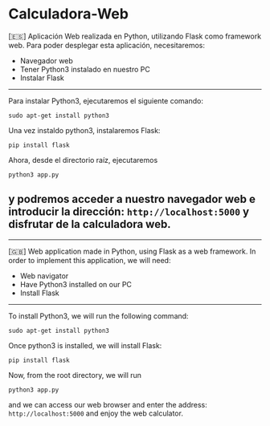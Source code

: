 # Calculadora-Web
[🇪🇸] Aplicación Web realizada en Python, utilizando Flask como framework web. 
Para poder desplegar esta aplicación, necesitaremos:
- Navegador web
- Tener Python3 instalado en nuestro PC
- Instalar Flask
---
Para instalar Python3, ejecutaremos el siguiente comando:
```
sudo apt-get install python3
```
Una vez instaldo python3, instalaremos Flask:
```
pip install flask
```
Ahora, desde el directorio raíz, ejecutaremos
```
python3 app.py
```
y podremos acceder a nuestro navegador web e introducir la dirección: `http://localhost:5000` y disfrutar de la calculadora web.
---
---

[🇬🇧] Web application made in Python, using Flask as a web framework.
In order to implement this application, we will need:
- Web navigator
- Have Python3 installed on our PC
- Install Flask
---
To install Python3, we will run the following command:
```
sudo apt-get install python3
```
Once python3 is installed, we will install Flask:
```
pip install flask
```
Now, from the root directory, we will run
```
python3 app.py
```
and we can access our web browser and enter the address: `http://localhost:5000` and enjoy the web calculator.
